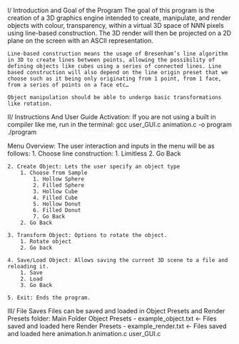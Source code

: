I/ Introduction and Goal of the Program
    The goal of this program is the creation of a 3D graphics engine intended to create, manipulate, and render objects with colour, transparency, within a virtual 3D space of N*N*N pixels using line-based construction. The 3D render will then be projected on a 2D plane on the screen with an ASCII representation.

    Line-based construction means the usage of Bresenham’s line algorithm in 3D to create lines between points, allowing the possibility of defining objects like cubes using a series of connected lines. Line based construction will also depend on the line origin preset that we choose such as it being only originating from 1 point, from 1 face, from a series of points on a face etc… 
    
    Object manipulation should be able to undergo basic transformations like rotation.




II/ Instructions And User Guide
Activation:
If you are not using a built in compiler like me, run in the terminal:
    gcc user_GUI.c animation.c -o program
    ./program

Menu Overview: The user interaction and inputs in the menu will be as follows:
	1. Choose line construction: 
        1. Limitless
        2. Go Back

    2. Create Object: Lets the user specify an object type
        1. Choose from Sample
            1. Hollow Sphere
            2. Filled Sphere
            3. Hollow Cube
            4. Filled Cube
            5. Hollow Donut
            6. Filled Donut
            7. Go Back
        2. Go Back

    3. Transform Object: Options to rotate the object.
        1. Rotate object
        2. Go back

    4. Save/Load Object: Allows saving the current 3D scene to a file and reloading it.
        1. Save
        2. Load
        3. Go Back

    5. Exit: Ends the program.





III/ File Saves
Files can be saved and loaded in Object Presets and Render Presets folder:
Main Folder
    Object Presets
        - example_object.txt            <- Files saved and loaded here
    Render Presets
        - example_render.txt            <- Files saved and loaded here
    animation.h
    animation.c
    user_GUI.c